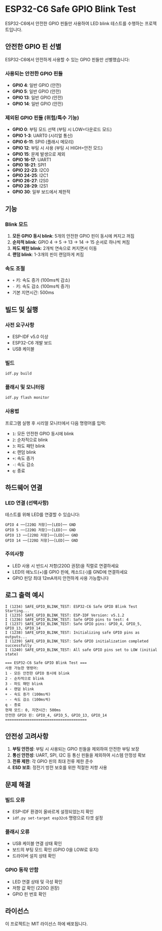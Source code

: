 # ESP32-C6 Safe GPIO Blink Test

ESP32-C6에서 안전한 GPIO 핀들만 사용하여 LED blink 테스트를 수행하는 프로젝트입니다.

## 안전한 GPIO 핀 선별

ESP32-C6에서 안전하게 사용할 수 있는 GPIO 핀들만 선별했습니다:

### 사용되는 안전한 GPIO 핀들
- **GPIO 4**: 일반 GPIO (안전)
- **GPIO 5**: 일반 GPIO (안전)
- **GPIO 13**: 일반 GPIO (안전)
- **GPIO 14**: 일반 GPIO (안전)

### 제외된 GPIO 핀들 (위험/특수 기능)
- **GPIO 0**: 부팅 모드 선택 (부팅 시 LOW=다운로드 모드)
- **GPIO 1-3**: UART0 (시리얼 통신)
- **GPIO 6-11**: SPI0 (플래시 메모리)
- **GPIO 12**: 부팅 시 사용 (부팅 시 HIGH=안전 모드)
- **GPIO 15**: 문제 발생으로 제외
- **GPIO 16-17**: UART1
- **GPIO 18-21**: SPI1
- **GPIO 22-23**: I2C0
- **GPIO 24-25**: I2C1
- **GPIO 26-27**: I2S0
- **GPIO 28-29**: I2S1
- **GPIO 30**: 일부 보드에서 제한적

## 기능

### Blink 모드
1. **모든 GPIO 동시 blink**: 5개의 안전한 GPIO 핀이 동시에 켜지고 꺼짐
2. **순차적 blink**: GPIO 4 → 5 → 13 → 14 → 15 순서로 하나씩 켜짐
3. **파도 패턴 blink**: 2개씩 연속으로 켜지면서 이동
4. **랜덤 blink**: 1-3개의 핀이 랜덤하게 켜짐

### 속도 조절
- `+` 키: 속도 증가 (100ms씩 감소)
- `-` 키: 속도 감소 (100ms씩 증가)
- 기본 지연시간: 500ms

## 빌드 및 실행

### 사전 요구사항
- ESP-IDF v5.0 이상
- ESP32-C6 개발 보드
- USB 케이블

### 빌드
```bash
idf.py build
```

### 플래시 및 모니터링
```bash
idf.py flash monitor
```

### 사용법
프로그램 실행 후 시리얼 모니터에서 다음 명령어를 입력:

- `1`: 모든 안전한 GPIO 동시에 blink
- `2`: 순차적으로 blink
- `3`: 파도 패턴 blink
- `4`: 랜덤 blink
- `+`: 속도 증가
- `-`: 속도 감소
- `q`: 종료

## 하드웨어 연결

### LED 연결 (선택사항)
테스트를 위해 LED를 연결할 수 있습니다:

```
GPIO 4 ──[220Ω 저항]──[LED]── GND
GPIO 5 ──[220Ω 저항]──[LED]── GND
GPIO 13 ──[220Ω 저항]──[LED]── GND
GPIO 14 ──[220Ω 저항]──[LED]── GND
```

### 주의사항
- LED 사용 시 반드시 저항(220Ω 권장)을 직렬로 연결하세요
- LED의 애노드(+)를 GPIO 핀에, 캐소드(-)를 GND에 연결하세요
- GPIO 핀당 최대 12mA까지 안전하게 사용 가능합니다

## 로그 출력 예시

```
I (1234) SAFE_GPIO_BLINK_TEST: ESP32-C6 Safe GPIO Blink Test Starting...
I (1235) SAFE_GPIO_BLINK_TEST: ESP-IDF Version: v5.1.2
I (1236) SAFE_GPIO_BLINK_TEST: Safe GPIO pins to test: 4
I (1237) SAFE_GPIO_BLINK_TEST: Safe GPIO pins: GPIO_4, GPIO_5, GPIO_13, GPIO_14
I (1238) SAFE_GPIO_BLINK_TEST: Initializing safe GPIO pins as outputs...
I (1239) SAFE_GPIO_BLINK_TEST: Safe GPIO initialization completed successfully
I (1240) SAFE_GPIO_BLINK_TEST: All safe GPIO pins set to LOW (initial state)

=== ESP32-C6 Safe GPIO Blink Test ===
사용 가능한 명령어:
1 - 모든 안전한 GPIO 동시에 blink
2 - 순차적으로 blink
3 - 파도 패턴 blink
4 - 랜덤 blink
+ - 속도 증가 (100ms씩)
- - 속도 감소 (100ms씩)
q - 종료
현재 모드: 0, 지연시간: 500ms
안전한 GPIO 핀: GPIO_4, GPIO_5, GPIO_13, GPIO_14
=====================================
```

## 안전성 고려사항

1. **부팅 안전성**: 부팅 시 사용되는 GPIO 핀들을 제외하여 안전한 부팅 보장
2. **통신 안전성**: UART, SPI, I2C 등 통신 핀들을 제외하여 시스템 안정성 확보
3. **전류 제한**: 각 GPIO 핀의 최대 전류 제한 준수
4. **ESD 보호**: 정전기 방전 보호를 위한 적절한 저항 사용

## 문제 해결

### 빌드 오류
- ESP-IDF 환경이 올바르게 설정되었는지 확인
- `idf.py set-target esp32c6` 명령으로 타겟 설정

### 플래시 오류
- USB 케이블 연결 상태 확인
- 보드의 부팅 모드 확인 (GPIO 0을 LOW로 유지)
- 드라이버 설치 상태 확인

### GPIO 동작 안함
- LED 연결 상태 및 극성 확인
- 저항 값 확인 (220Ω 권장)
- GPIO 핀 번호 확인

## 라이선스

이 프로젝트는 MIT 라이선스 하에 배포됩니다.